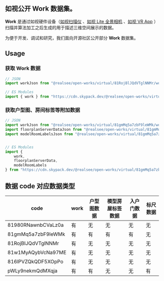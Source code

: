 ## 如视公开 Work 数据集。

**Work** 是通过如视硬件设备（[如视扫描仪](https://realsee.com/website/product/hardware) 、[如视 Lite 全景相机](https://realsee.com/website/product/lite) 、[如视 VR App](https://realsee.com/website/mobile) ）扫描并算法加工之后生成的用于描述三维空间展示的数据。

为便于开发、调试和研究，我们面向开源社区公开部分 **Work** 数据集。

## Usage

### 获取 Work 数据 

```ts
// JSON
import workJson from "@realsee/open-works/virtual/81RojBlJQdVTglNNMr/work.json"

// ES Modules
import { work } from "https://cdn.skypack.dev/@realsee/open-works/virtual/81RojBlJQdVTglNNMr/work";

```

### 获取户型图、房间标签等附加数据

```ts
// JSON
import workJson from "@realsee/open-works/virtual/81gmMq5a7zbF9leWMk/work.json"  // work
import floorplanServerDataJson from "@realsee/open-works/virtual/81gmMq5a7zbF9leWMk/floorplanServerData.json"  // floorplanServerData
import modelRoomLabelsJson from "@realsee/open-works/virtual/81gmMq5a7zbF9leWMk/modelRoomLabels.json"  // modelRoomLabels


// ES Modules
import { 
    work,
    floorplanServerData,
    modelRoomLabels
} from "https://cdn.skypack.dev/@realsee/open-works/virtual/81gmMq5a7zbF9leWMk/index";
```

## 数据 code 对应数据类型

|code              |work|户型图数据|模型房屋标签数据|入户门数据|标尺数据|
|------------------|----|--------|-------------|--------|-------|  
|81980RNawnbCVaLz0a| 有 |    无   |      无     |   无   |   无   |  
|81gmMq5a7zbF9leWMk| 有 |    有   |      有     |   有   |   无   |  
|81RojBlJQdVTglNNMr| 有 |    无   |      无     |   无   |   无   | 
|81w1MyAQybVcNa97ME| 有 |    无   |      无     |   无   |   无   |  
|816lPVZQkQDF5XOpPo| 有 |    无   |      无     |   无   |   无   | 
|pWLy9nekmQdMXqja  | 有 |    有   |      无     |   无   |   有   |  